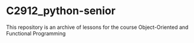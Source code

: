 # C2912_python-senior
This repository is an archive of lessons for the course Object-Oriented and Functional Programming
